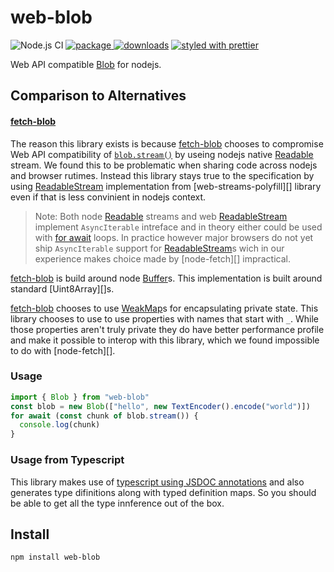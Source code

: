 # web-blob

![Node.js CI][node.js ci]
[![package][version.icon] ![downloads][downloads.icon]][package.url]
[![styled with prettier][prettier.icon]][prettier.url]

Web API compatible [Blob][] for nodejs.

## Comparison to Alternatives

#### [fetch-blob][]

The reason this library exists is because [fetch-blob][] chooses to compromise
Web API compatibility of [`blob.stream()`][w3c blob.stream] by useing nodejs
native [Readable][] stream. We found this to be problematic when sharing code
across nodejs and browser rutimes. Instead this library stays true to the
specification by using [ReadableStream][] implementation from [web-streams-polyfill][]
library even if that is less convinient in nodejs context.

> Note: Both node [Readable][] streams and web [ReadableStream][] implement
> `AsyncIterable` intreface and in theory either could be used with [for await][]
> loops. In practice however major browsers do not yet ship `AsyncIterable`
> support for [ReadableStream][]s wich in our experience makes choice made by
> [node-fetch][] impractical.

[fetch-blob][] is build around node [Buffer][]s. This implementation is built
around standard [Uint8Array][]s.

[fetch-blob] chooses to use [WeakMap][]s for encapsulating private state. This
library chooses to use to use properties with names that start with `_`. While
those properties aren't truly private they do have better performance profile
and make it possible to interop with this library, which we found impossible
to do with [node-fetch][].

### Usage

```js
import { Blob } from "web-blob"
const blob = new Blob(["hello", new TextEncoder().encode("world")])
for await (const chunk of blob.stream()) {
  console.log(chunk)
}
```

### Usage from Typescript

This library makes use of [typescript using JSDOC annotations][ts-jsdoc] and
also generates type difinitions along with typed definition maps. So you should
be able to get all the type innference out of the box.

## Install

    npm install web-blob

[node.js ci]: https://github.com/Gozala/web-blob/workflows/Node.js%20CI/badge.svg
[version.icon]: https://img.shields.io/npm/v/web-blob.svg
[downloads.icon]: https://img.shields.io/npm/dm/web-blob.svg
[package.url]: https://npmjs.org/package/web-blob
[downloads.image]: https://img.shields.io/npm/dm/web-blob.svg
[downloads.url]: https://npmjs.org/package/web-blob
[prettier.icon]: https://img.shields.io/badge/styled_with-prettier-ff69b4.svg
[prettier.url]: https://github.com/prettier/prettier
[blob]: https://developer.mozilla.org/en-US/docs/Web/API/Blob/Blob
[fetch-blob]: https://github.com/node-fetch/fetch-blob
[readablestream]: https://developer.mozilla.org/en-US/docs/Web/API/ReadableStream
[readable]: https://nodejs.org/api/stream.html#stream_readable_streams
[w3c blob.stream]: https://w3c.github.io/FileAPI/#dom-blob-stream
[for await]: https://developer.mozilla.org/en-US/docs/Web/JavaScript/Reference/Statements/for-await...of
[buffer]: https://nodejs.org/api/buffer.html
[weakmap]: https://developer.mozilla.org/en-US/docs/Web/JavaScript/Reference/Global_Objects/WeakMap
[ts-jsdoc]: https://www.typescriptlang.org/docs/handbook/jsdoc-supported-types.html
